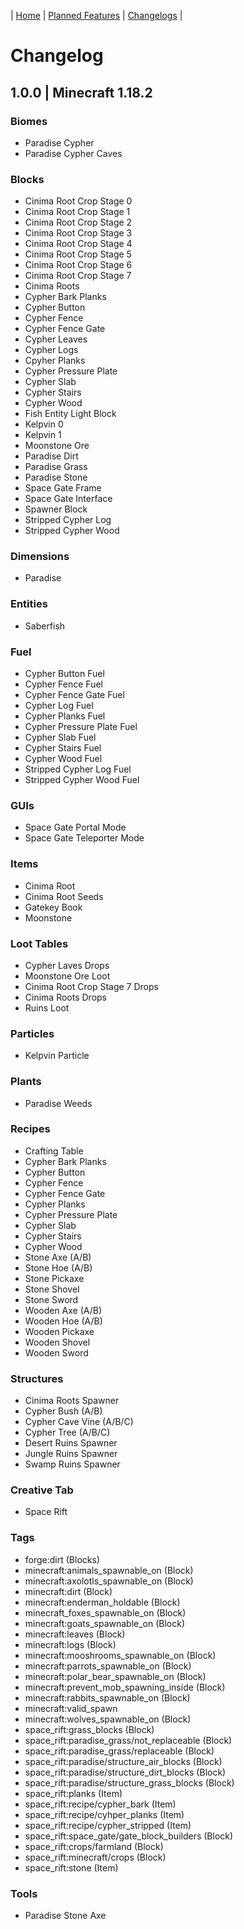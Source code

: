| [Home](https://space-rift.github.io/SpaceRift) | [Planned Features](https://space-rift.github.io/SpaceRift/Planned-Features) | [Changelogs](https://space-rift.github.io/SpaceRift/Changelog) | 
# Changelog
## 1.0.0 | Minecraft 1.18.2
### Biomes
- Paradise Cypher
- Paradise Cypher Caves
### Blocks
- Cinima Root Crop Stage 0
- Cinima Root Crop Stage 1
- Cinima Root Crop Stage 2
- Cinima Root Crop Stage 3
- Cinima Root Crop Stage 4
- Cinima Root Crop Stage 5
- Cinima Root Crop Stage 6
- Cinima Root Crop Stage 7
- Cinima Roots
- Cypher Bark Planks
- Cypher Button
- Cypher Fence
- Cypher Fence Gate
- Cypher Leaves
- Cypher Logs
- Cpyher Planks
- Cypher Pressure Plate
- Cypher Slab
- Cypher Stairs
- Cypher Wood
- Fish Entity Light Block
- Kelpvin 0
- Kelpvin 1
- Moonstone Ore
- Paradise Dirt
- Paradise Grass
- Paradise Stone
- Space Gate Frame
- Space Gate Interface
- Spawner Block
- Stripped Cypher Log
- Stripped Cypher Wood
### Dimensions
- Paradise
### Entities
- Saberfish
### Fuel
- Cypher Button Fuel
- Cypher Fence Fuel
- Cypher Fence Gate Fuel
- Cypher Log Fuel
- Cypher Planks Fuel
- Cypher Pressure Plate Fuel
- Cypher Slab Fuel
- Cypher Stairs Fuel
- Cypher Wood Fuel
- Stripped Cypher Log Fuel
- Stripped Cypher Wood Fuel
### GUIs
- Space Gate Portal Mode
- Space Gate Teleporter Mode
### Items
- Cinima Root
- Cinima Root Seeds
- Gatekey Book
- Moonstone
### Loot Tables
- Cypher Laves Drops
- Moonstone Ore Loot
- Cinima Root Crop Stage 7 Drops
- Cinima Roots Drops
- Ruins Loot
### Particles
- Kelpvin Particle
### Plants
- Paradise Weeds
### Recipes
- Crafting Table
- Cypher Bark Planks
- Cypher Button
- Cypher Fence
- Cypher Fence Gate
- Cypher Planks
- Cypher Pressure Plate
- Cypher Slab
- Cypher Stairs
- Cypher Wood
- Stone Axe (A/B)
- Stone Hoe (A/B)
- Stone Pickaxe
- Stone Shovel
- Stone Sword
- Wooden Axe (A/B)
- Wooden Hoe (A/B)
- Wooden Pickaxe
- Wooden Shovel
- Wooden Sword
### Structures
- Cinima Roots Spawner
- Cypher Bush (A/B)
- Cypher Cave Vine (A/B/C)
- Cypher Tree (A/B/C)
- Desert Ruins Spawner
- Jungle Ruins Spawner
- Swamp Ruins Spawner
### Creative Tab
- Space Rift
### Tags
- forge:dirt (Blocks)
- minecraft:animals_spawnable_on (Block)
- minecraft:axolotls_spawnable_on (Block)
- minecraft:dirt (Block)
- minecraft:enderman_holdable (Block)
- minecraft_foxes_spawnable_on (Block)
- minecraft:goats_spawnable_on (Block)
- minecraft:leaves (Block)
- minecraft:logs (Block)
- minecraft:mooshrooms_spawnable_on (Block)
- minecraft:parrots_spawnable_on (Block)
- minecraft:polar_bear_spawnable_on (Block)
- minecraft:prevent_mob_spawning_inside (Block)
- minecraft:rabbits_spawnable_on (Block)
- minecraft:valid_spawn
- minecraft:wolves_spawnable_on (Block)
- space_rift:grass_blocks (Block)
- space_rift:paradise_grass/not_replaceable (Block)
- space_rift:paradise_grass/replaceable (Block)
- space_rift:paradise/structure_air_blocks (Block)
- space_rift:paradise/structure_dirt_blocks (Block)
- space_rift:paradise/structure_grass_blocks (Block)
- space_rift:planks (Item)
- space_rift:recipe/cypher_bark (Item)
- space_rift:recipe/cyhper_planks (Item)
- space_rift:recipe/cypher_stripped (Item)
- space_rift:space_gate/gate_block_builders (Block)
- space_rift:crops/farmland (Block)
- space_rift:minecraft/crops (Block)
- space_rift:stone (Item)
### Tools
- Paradise Stone Axe
